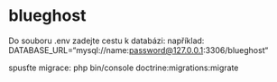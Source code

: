﻿# blueghost

Do souboru .env zadejte cestu k databázi:
například: 
DATABASE_URL=“mysql://name:password@127.0.0.1:3306/blueghost“

spusťte migrace:
php bin/console doctrine:migrations:migrate

